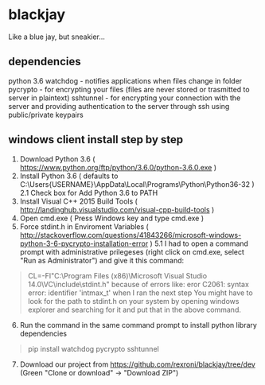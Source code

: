 # blackjay
Like a blue jay, but sneakier...

## dependencies
python 3.6
watchdog - notifies applications when files change in folder
pycrypto - for encrypting your files (files are never stored or trasmitted to server in plaintext)
sshtunnel - for encrypting your connection with the server and providing authentication to the server through ssh using public/private keypairs

## windows client install step by step
1. Download Python 3.6 ( https://www.python.org/ftp/python/3.6.0/python-3.6.0.exe )
2. Install Python 3.6 ( defaults to C:\Users\{USERNAME}\AppData\Local\Programs\Python\Python36-32 )
2.1 Check box for Add Python 3.6 to PATH
3. Install Visual C++ 2015 Build Tools ( http://landinghub.visualstudio.com/visual-cpp-build-tools )
4. Open cmd.exe ( Press Windows key and type cmd.exe )
5. Force stdint.h in Enviroment Variables ( http://stackoverflow.com/questions/41843266/microsoft-windows-python-3-6-pycrypto-installation-error )
5.1 I had to open a command prompt with administrative prilegeses (right click on cmd.exe, select "Run as Administrator") and give it this command:
> CL=-FI"C:\Program Files (x86)\Microsoft Visual Studio 14.0\VC\include\stdint.h"
because of errors like: eror C2061: syntax error: identifier 'intmax_t' when I ran the next step
You might have to look for the path to stdint.h on your system by opening windows explorer and searching for it and put that in the above command.
6. Run the command in the same command prompt to install python library dependencies
> pip install watchdog pycrypto sshtunnel
7. Download our project from https://github.com/rexroni/blackjay/tree/dev (Green "Clone or download" -> "Download ZIP")

